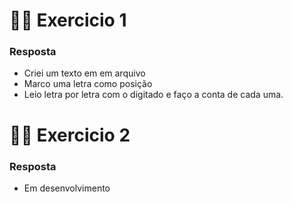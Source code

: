 # ✍🏼 Exercicio 1

### Resposta
- Criei um texto em em arquivo
- Marco uma letra como posição
- Leio letra por letra com o digitado e faço a conta de cada uma.

# ✍🏼 Exercicio 2

### Resposta
- Em desenvolvimento
